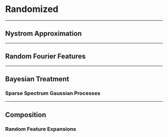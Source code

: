 # Randomized

---

## Nystrom Approximation

---

## Random Fourier Features

---

## Bayesian Treatment

### Sparse Spectrum Gaussian Processes

---

## Composition

### Random Feature Expansions